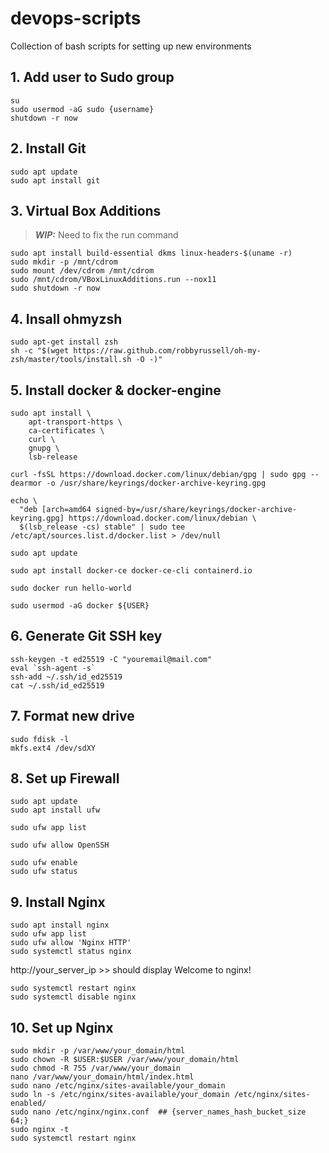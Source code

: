 # devops-scripts
Collection of bash scripts for setting up new environments

## 1. Add user to Sudo group

```
su
sudo usermod -aG sudo {username}
shutdown -r now
```

## 2. Install Git

```
sudo apt update
sudo apt install git
```

## 3. Virtual Box Additions 

> **_WIP:_** Need to fix the run command  

```
sudo apt install build-essential dkms linux-headers-$(uname -r)
sudo mkdir -p /mnt/cdrom
sudo mount /dev/cdrom /mnt/cdrom
sudo /mnt/cdrom/VBoxLinuxAdditions.run --nox11
sudo shutdown -r now
```

## 4. Insall ohmyzsh

```
sudo apt-get install zsh
sh -c "$(wget https://raw.github.com/robbyrussell/oh-my-zsh/master/tools/install.sh -O -)"
```
## 5. Install docker & docker-engine

```
sudo apt install \
    apt-transport-https \
    ca-certificates \
    curl \
    gnupg \
    lsb-release

curl -fsSL https://download.docker.com/linux/debian/gpg | sudo gpg --dearmor -o /usr/share/keyrings/docker-archive-keyring.gpg

echo \
  "deb [arch=amd64 signed-by=/usr/share/keyrings/docker-archive-keyring.gpg] https://download.docker.com/linux/debian \
  $(lsb_release -cs) stable" | sudo tee /etc/apt/sources.list.d/docker.list > /dev/null

sudo apt update

sudo apt install docker-ce docker-ce-cli containerd.io

sudo docker run hello-world

sudo usermod -aG docker ${USER}
```

## 6. Generate Git SSH key
```
ssh-keygen -t ed25519 -C "youremail@mail.com"
eval `ssh-agent -s`
ssh-add ~/.ssh/id_ed25519
cat ~/.ssh/id_ed25519
```

## 7. Format new drive
```
sudo fdisk -l
mkfs.ext4 /dev/sdXY
```

## 8. Set up Firewall

```
sudo apt update
sudo apt install ufw

sudo ufw app list

sudo ufw allow OpenSSH

sudo ufw enable
sudo ufw status
```

## 9. Install Nginx

```
sudo apt install nginx
sudo ufw app list
sudo ufw allow 'Nginx HTTP'
sudo systemctl status nginx
```

http://your_server_ip >> should display Welcome to nginx!

```
sudo systemctl restart nginx
sudo systemctl disable nginx
```

## 10. Set up Nginx

```
sudo mkdir -p /var/www/your_domain/html
sudo chown -R $USER:$USER /var/www/your_domain/html
sudo chmod -R 755 /var/www/your_domain
nano /var/www/your_domain/html/index.html
sudo nano /etc/nginx/sites-available/your_domain
sudo ln -s /etc/nginx/sites-available/your_domain /etc/nginx/sites-enabled/
sudo nano /etc/nginx/nginx.conf  ## {server_names_hash_bucket_size 64;}
sudo nginx -t
sudo systemctl restart nginx
```
